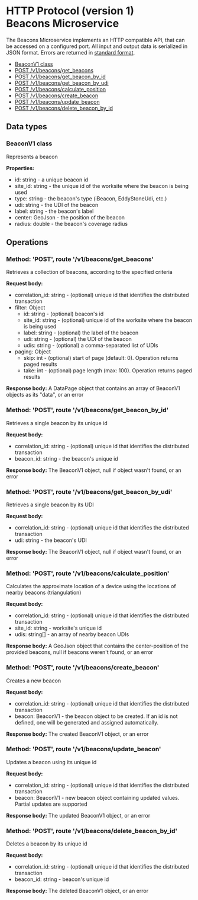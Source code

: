 <!-- Todo: this is the node.js version. Update for GoLang -->
# HTTP Protocol (version 1) <br/> Beacons Microservice

The Beacons Microservice implements an HTTP compatible API, that can be accessed on a configured port.
All input and output data is serialized in JSON format. Errors are returned in [standard format]().

* [BeaconV1 class](#class)
* [POST /v1/beacons/get_beacons](#operation1)
* [POST /v1/beacons/get_beacon_by_id](#operation2)
* [POST /v1/beacons/get_beacon_by_udi](#operation3)
* [POST /v1/beacons/calculate_position](#operation4)
* [POST /v1/beacons/create_beacon](#operation5)
* [POST /v1/beacons/update_beacon](#operation6)
* [POST /v1/beacons/delete_beacon_by_id](#operation7)

## Data types

### <a name="class"></a> BeaconV1 class

Represents a beacon

**Properties:**
- id: string - a unique beacon id
- site_id: string - the unique id of the worksite where the beacon is being used
- type: string - the beacon's type (iBeacon, EddyStoneUdi, etc.)
- udi: string - the UDI of the beacon
- label: string - the beacon's label
- center: GeoJson - the position of the beacon
- radius: double - the beacon's coverage radius

## Operations

### <a name="operation1"></a> Method: 'POST', route '/v1/beacons/get_beacons'

Retrieves a collection of beacons, according to the specified criteria

**Request body:** 
- correlation_id: string - (optional) unique id that identifies the distributed transaction
- filter: Object
  - id: string - (optional) beacon's id
  - site_id: string - (optional) unique id of the worksite where the beacon is being used
  - label: string - (optional) the label of the beacon
  - udi: string - (optional) the UDI of the beacon
  - udis: string - (optional) a comma-separated list of UDIs
- paging: Object
  - skip: int - (optional) start of page (default: 0). Operation returns paged results
  - take: int - (optional) page length (max: 100). Operation returns paged results

**Response body:**
A DataPage<BeaconV1> object that contains an array of BeaconV1 objects as its "data", or an error

### <a name="operation2"></a> Method: 'POST', route '/v1/beacons/get_beacon_by_id'

Retrieves a single beacon by its unique id

**Request body:** 
- correlation_id: string - (optional) unique id that identifies the distributed transaction
- beacon_id: string - the beacon's unique id

**Response body:**
The BeaconV1 object, null if object wasn't found, or an error 

### <a name="operation3"></a> Method: 'POST', route '/v1/beacons/get_beacon_by_udi'

Retrieves a single beacon by its UDI

**Request body:** 
- correlation_id: string - (optional) unique id that identifies the distributed transaction
- udi: string - the beacon's UDI

**Response body:**
The BeaconV1 object, null if object wasn't found, or an error 

### <a name="operation4"></a> Method: 'POST', route '/v1/beacons/calculate_position'

Calculates the approximate location of a device using the locations of nearby beacons (triangulation)

**Request body:** 
- correlation_id: string - (optional) unique id that identifies the distributed transaction
- site_id: string - worksite's unique id
- udis: string[] - an array of nearby beacon UDIs

**Response body:**
A GeoJson object that contains the center-position of the provided beacons, null if beacons weren't found, or an error 

### <a name="operation5"></a> Method: 'POST', route '/v1/beacons/create_beacon'

Creates a new beacon

**Request body:**
- correlation_id: string - (optional) unique id that identifies the distributed transaction
- beacon: BeaconV1 - the beacon object to be created. If an id is not defined, one will be generated and assigned automatically.

**Response body:**
The created BeaconV1 object, or an error

### <a name="operation6"></a> Method: 'POST', route '/v1/beacons/update_beacon'

Updates a beacon using its unique id

**Request body:** 
- correlation_id: string - (optional) unique id that identifies the distributed transaction
- beacon: BeaconV1 - new beacon object containing updated values. Partial updates are supported

**Response body:**
The updated BeaconV1 object, or an error 
 
### <a name="operation6"></a> Method: 'POST', route '/v1/beacons/delete_beacon_by_id'

Deletes a beacon by its unique id

**Request body:** 
- correlation_id: string - (optional) unique id that identifies the distributed transaction
- beacon_id: string - beacon's unique id

**Response body:**
The deleted BeaconV1 object, or an error